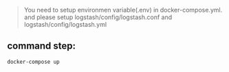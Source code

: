 ﻿> You need to setup environmen variable(.env) in docker-compose.yml.
> and please setup logstash/config/logstash.conf and logstash/config/logstash.yml

command step:
-----

```bash
docker-compose up
```
